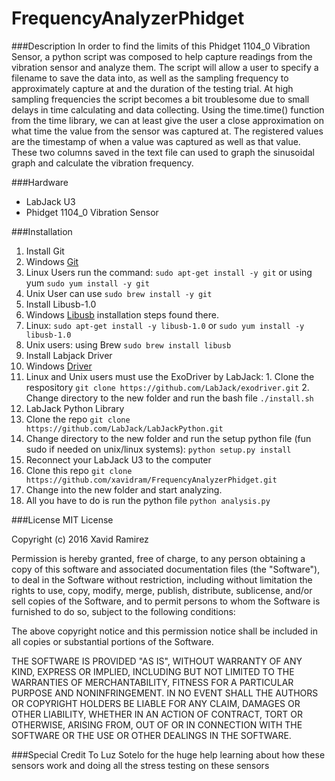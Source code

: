 # FrequencyAnalyzerPhidget
###Description
In order to find the limits of this Phidget 1104_0 Vibration Sensor, a python script was composed to help capture readings from the vibration sensor and analyze them. The script will allow a user to specify a filename to save the data into, as well as the sampling frequency to approximately capture at and the duration of the testing trial. At high sampling frequencies the script becomes a bit troublesome due to small delays in time calculating and data collecting. Using the time.time() function from the time library, we can at least give the user a close approximation on what time the value from the sensor was captured at. The registered values are the timestamp of when a value was captured as well as that value. These two columns saved in the text file can used to graph the sinusoidal graph and calculate the vibration frequency. 

###Hardware
- LabJack U3
- Phidget 1104_0 Vibration Sensor

###Installation
1. Install Git
  1. Windows [Git](https://git-scm.com/)
  2. Linux Users run the command: `sudo apt-get install -y git` or using yum `sudo yum install -y git`
  3. Unix User can use `sudo brew install -y git`
2. Install Libusb-1.0
  1. Windows [Libusb](http://www.libusb.org/wiki/windows_backend) installation steps found there.
  2. Linux: `sudo apt-get install -y libusb-1.0` or `sudo yum install -y libusb-1.0`
  3. Unix users: using Brew `sudo brew install libusb`
3. Install Labjack Driver
  1. Windows [Driver](https://labjack.com/sites/default/files/software/LabJack-2016-05-18.exe)
  2. Linux and Unix users must use the ExoDriver by LabJack:
    1. Clone the respository `git clone https://github.com/LabJack/exodriver.git`
    2. Change directory to the new folder and run the bash file `./install.sh`
4. LabJack Python Library
  1. Clone the repo `git clone https://github.com/LabJack/LabJackPython.git`
  2. Change directory to the new folder and run the setup python file (fun sudo if needed on unix/linux systems): `python setup.py install`
5. Reconnect your LabJack U3 to the computer
6. Clone this repo `git clone https://github.com/xavidram/FrequencyAnalyzerPhidget.git`
  1. Change into the new folder and start analyzing. 
  2. All you have to do is run the python file `python analysis.py`

###License
MIT License

Copyright (c) 2016 Xavid Ramirez

Permission is hereby granted, free of charge, to any person obtaining a copy
of this software and associated documentation files (the "Software"), to deal
in the Software without restriction, including without limitation the rights
to use, copy, modify, merge, publish, distribute, sublicense, and/or sell
copies of the Software, and to permit persons to whom the Software is
furnished to do so, subject to the following conditions:

The above copyright notice and this permission notice shall be included in all
copies or substantial portions of the Software.

THE SOFTWARE IS PROVIDED "AS IS", WITHOUT WARRANTY OF ANY KIND, EXPRESS OR
IMPLIED, INCLUDING BUT NOT LIMITED TO THE WARRANTIES OF MERCHANTABILITY,
FITNESS FOR A PARTICULAR PURPOSE AND NONINFRINGEMENT. IN NO EVENT SHALL THE
AUTHORS OR COPYRIGHT HOLDERS BE LIABLE FOR ANY CLAIM, DAMAGES OR OTHER
LIABILITY, WHETHER IN AN ACTION OF CONTRACT, TORT OR OTHERWISE, ARISING FROM,
OUT OF OR IN CONNECTION WITH THE SOFTWARE OR THE USE OR OTHER DEALINGS IN THE
SOFTWARE.

###Special Credit
To Luz Sotelo for the huge help learning about how these sensors work and doing all the stress testing on these sensors
